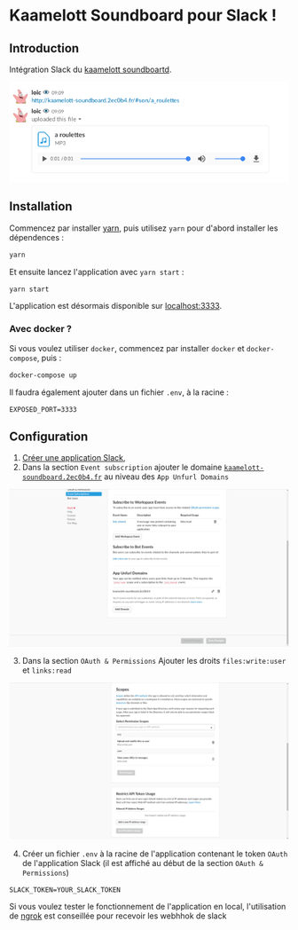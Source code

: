# Kaamelott Soundboard pour Slack !

## Introduction

Intégration Slack du [kaamelott soundboartd](http://kaamelott-soundboard.2ec0b4.fr/).

![Exemple](doc/exemple.png)

## Installation

Commencez par installer [yarn](https://yarnpkg.com/en/docs/install), puis utilisez `yarn` pour d'abord installer les dépendences :

```bash
yarn
```

Et ensuite lancez l'application avec `yarn start` :

```bash
yarn start
```

L'application est désormais disponible sur [localhost:3333](http://localhost:3333).

### Avec docker ?

Si vous voulez utiliser `docker`, commencez par installer `docker` et `docker-compose`, puis :
```bash
docker-compose up
```

Il faudra également ajouter dans un fichier `.env`, à la racine :
```
EXPOSED_PORT=3333
```


## Configuration

1. [Créer une application Slack](https://api.slack.com/apps?new_app=1),
2. Dans la section `Event subscription` ajouter le domaine [`kaamelott-soundboard.2ec0b4.fr`](http://kaamelott-soundboard.2ec0b4.fr) au niveau des `App Unfurl Domains`

![Unfurl](doc/unfurl.png)


3. Dans la section `OAuth & Permissions` Ajouter les droits `files:write:user` et `links:read`

![Permissions](doc/permissions.png)


4. Créer un fichier `.env` à la racine de l'application contenant le token `OAuth` de l'application Slack (il est affiché au début de la section `OAuth & Permissions`)

```
SLACK_TOKEN=YOUR_SLACK_TOKEN
```


Si vous voulez tester le fonctionnement de l'application en local, l'utilisation de [ngrok](https://ngrok.com/) est conseillée pour recevoir les webhhok de slack
